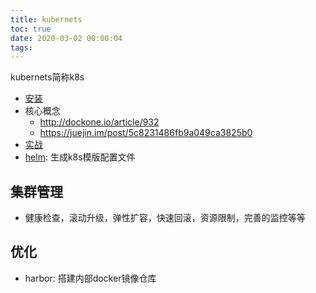 ```yaml
---
title: kubernets
toc: true
date: 2020-03-02 00:00:04
tags:
---
```



kubernets简称k8s
* [安装](https://kubernetes.io/docs/tasks/tools/install-kubectl/)
* 核心概念
  * http://dockone.io/article/932
  * https://juejin.im/post/5c8231486fb9a049ca3825b0
* [实战](https://kubernetes.io/docs/tutorials/hello-minikube/)
* [helm](https://juejin.im/post/5dbf7909f265da4d4b5fe7b4): 生成k8s模版配置文件


## 集群管理
* 健康检查，滚动升级，弹性扩容，快速回滚，资源限制，完善的监控等等


## 优化
* harbor: 搭建内部docker镜像仓库
